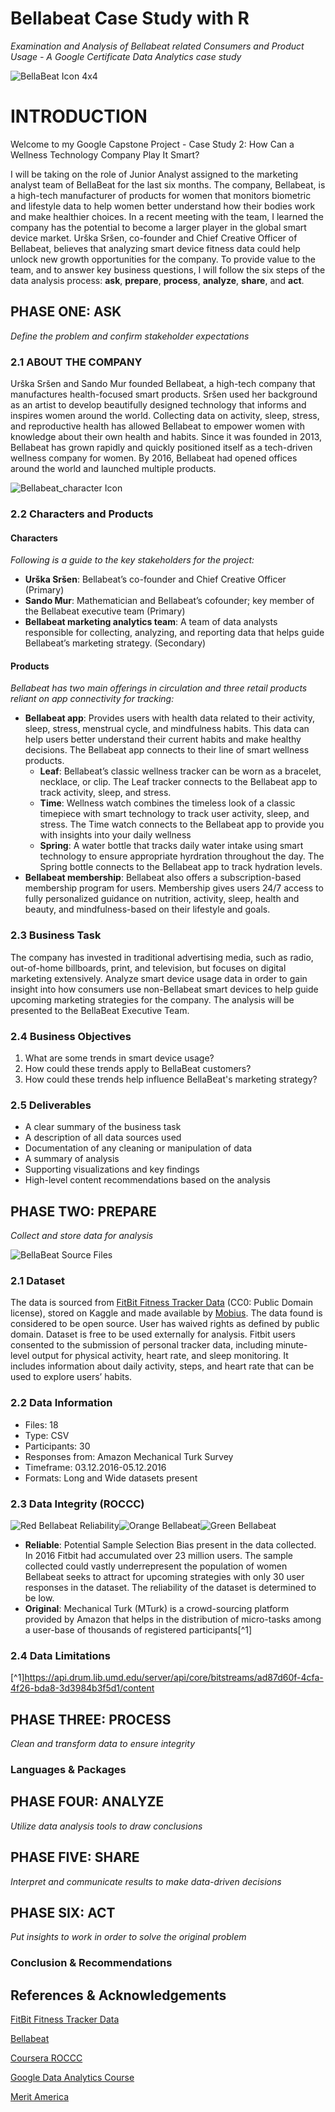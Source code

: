 # Bellabeat Case Study with R
*Examination and Analysis of Bellabeat related Consumers and Product Usage - A Google Certificate Data Analytics case study* 

![BellaBeat Icon 4x4](https://github.com/karanewell/BellaBeatCaseStudy/assets/141681843/32a0b72c-8429-4017-b790-e98929c9d9c1)
# INTRODUCTION
Welcome to my Google Capstone Project - Case Study 2: How Can a Wellness Technology Company Play It Smart?

I will be taking on the role of Junior Analyst assigned to the marketing analyst team of BellaBeat for the last six months. The company, Bellabeat, is a high-tech manufacturer of products for women that monitors biometric and lifestyle data to help women better understand how their bodies work and make healthier choices. In a recent meeting with the team, I learned the company has the potential to become a larger player in the global smart device market. Urška Sršen, co-founder and Chief Creative Officer of Bellabeat, believes that analyzing smart device fitness data could help unlock new growth opportunities for the company. To provide value to the team, and to answer key business questions, I will follow the six steps of the data analysis process: **ask**, **prepare**, **process**, **analyze**, **share**, and **act**.

## PHASE ONE: ASK
*Define the problem and confirm stakeholder expectations*
### 2.1 ABOUT THE COMPANY
Urška Sršen and Sando Mur founded Bellabeat, a high-tech company that manufactures health-focused smart products. Sršen used her background as an artist to develop beautifully designed technology that informs and inspires women around the world. Collecting data on activity, sleep, stress, and reproductive health has allowed Bellabeat to empower women with knowledge about their own health and habits. Since it was founded in 2013, Bellabeat has grown rapidly and quickly positioned itself as a tech-driven wellness company for women. By 2016, Bellabeat had opened offices around the world and launched multiple products.

![Bellabeat_character Icon](https://github.com/karanewell/BellaBeatCaseStudy/assets/141681843/4ab994fa-a476-469b-88c6-1571c71b112c)


### 2.2 Characters and Products
#### Characters
*Following is a guide to the key stakeholders for the project:*
* **Urška Sršen**: Bellabeat’s co-founder and Chief Creative Officer (Primary)
* **Sando Mur**: Mathematician and Bellabeat’s cofounder; key member of the Bellabeat executive team (Primary)
* **Bellabeat marketing analytics team**: A team of data analysts responsible for collecting, analyzing, and reporting data that helps guide Bellabeat’s marketing strategy. (Secondary) 
#### Products
*Bellabeat has two main offerings in circulation and three retail products reliant on app connectivity for tracking:*
* **Bellabeat app**: Provides users with health data related to their activity, sleep, stress, menstrual cycle, and mindfulness habits. This data can help users better understand their current habits and make healthy decisions. The Bellabeat app connects to their line of smart wellness products.
   * **Leaf**: Bellabeat’s classic wellness tracker can be worn as a bracelet, necklace, or clip. The Leaf tracker connects to the Bellabeat app to track activity, sleep, and stress.
   * **Time**: Wellness watch combines the timeless look of a classic timepiece with smart technology to track user activity, sleep, and stress. The Time watch connects to the Bellabeat app to provide you with insights into your daily wellness
   * **Spring**: A water bottle that tracks daily water intake using smart technology to ensure appropriate hyrdration throughout the day. The Spring bottle connects to the Bellabeat app to track hydration levels.
* **Bellabeat membership**: Bellabeat also offers a subscription-based membership program for users. Membership gives users 24/7 access to fully personalized guidance on nutrition, activity, sleep, health and beauty, and mindfulness-based on their lifestyle and goals.
### 2.3 Business Task
The company has invested in traditional advertising media, such as radio, out-of-home billboards, print, and television, but focuses
on digital marketing extensively. Analyze smart device usage data in order to gain insight into how consumers use non-Bellabeat smart devices to help guide upcoming marketing strategies for the company. The analysis will be presented to the BellaBeat Executive Team. 
### 2.4 Business Objectives
1. What are some trends in smart device usage? 
2. How could these trends apply to BellaBeat customers? 
3. How could these trends help influence BellaBeat's marketing strategy?
### 2.5 Deliverables
* A clear summary of the business task
* A description of all data sources used
* Documentation of any cleaning or manipulation of data
* A summary of analysis
* Supporting visualizations and key findings
* High-level content recommendations based on the analysis
   
## PHASE TWO: PREPARE
*Collect and store data for analysis* 

![BellaBeat Source Files](https://github.com/karanewell/BellaBeatCaseStudy/assets/141681843/09a60197-af9a-4525-8516-09cb1d312dbc)

### 2.1 Dataset
The data is sourced from [FitBit Fitness Tracker Data](https://www.kaggle.com/datasets/arashnic/fitbit) (CC0: Public Domain license), stored on Kaggle and made available by [Mobius](https://www.kaggle.com/arashnic). The data found is considered to be open source. User has waived rights as defined by public domain. Dataset is free to be used externally for analysis. Fitbit users consented to the submission of personal tracker data, including minute-level output for physical activity, heart rate, and sleep monitoring. It includes information about daily activity, steps, and heart rate that can be used to explore users’ habits.
### 2.2 Data Information
* Files: 18
* Type: CSV
* Participants: 30
* Responses from: Amazon Mechanical Turk Survey
* Timeframe: 03.12.2016-05.12.2016
* Formats: Long and Wide datasets present
### 2.3 Data Integrity (ROCCC)

![Red Bellabeat Reliability](https://github.com/karanewell/BellaBeatCaseStudy/assets/141681843/cc0b9552-b848-4296-9e87-36d408d29cff)![Orange Bellabeat](https://github.com/karanewell/BellaBeatCaseStudy/assets/141681843/564aaa6b-a86e-4786-891a-8f964722a680)![Green Bellabeat](https://github.com/karanewell/BellaBeatCaseStudy/assets/141681843/ba8b6d87-edd6-4a43-adae-49081dc7e23d)




* **Reliable**: Potential Sample Selection Bias present in the data collected. In 2016 Fitbit had accumulated over 23 million users. The sample collected could vastly underrepresent the population of women Bellabeat seeks to attract for upcoming strategies with only 30 user responses in the dataset. The reliability of the dataset is determined to be low. 
* **Original**: Mechanical Turk (MTurk) is a crowd-sourcing platform provided by Amazon that helps in the distribution of micro-tasks among a user-base of thousands of registered participants[^1]
### 2.4 Data Limitations 

[^1]https://api.drum.lib.umd.edu/server/api/core/bitstreams/ad87d60f-4cfa-4f26-bda8-3d3984b3f5d1/content
## PHASE THREE: PROCESS
*Clean and transform data to ensure integrity*
### Languages & Packages
## PHASE FOUR: ANALYZE
*Utilize data analysis tools to draw conclusions*
## PHASE FIVE: SHARE
*Interpret and communicate results to make data-driven decisions*
## PHASE SIX: ACT
*Put insights to work in order to solve the original problem*
### Conclusion & Recommendations
## References & Acknowledgements
[FitBit Fitness Tracker Data](https://www.kaggle.com/datasets/arashnic/fitbit)

[Bellabeat](bellabeat.com)

[Coursera ROCCC](https://www.coursera.org/lecture/data-preparation/what-is-bad-data-lHirM)

[Google Data Analytics Course](https://www.coursera.org/professional-certificates/google-data-analytics)

[Merit America](https://meritamerica.org/)

